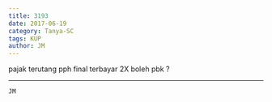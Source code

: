 ```yaml
---
title: 3193
date: 2017-06-19
category: Tanya-SC
tags: KUP
author: JM
---
```


pajak terutang pph final terbayar 2X boleh pbk ?

---



`JM`
